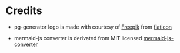# Credits

- pg-generator logo is made with courtesy of [Freepik](https://www.freepik.com) from [flaticon](https://www.flaticon.com)

- mermaid-js converter is derivated from MIT licensed [mermaid-js-converter](https://github.com/superj80820/mermaid-js-converter)

